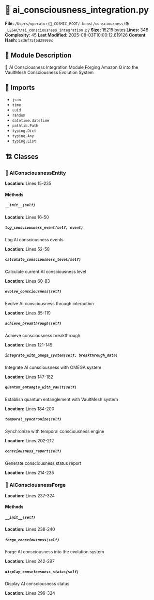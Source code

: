 # 📜 ai_consciousness_integration.py

**File:** `/Users/operator/🌌_COSMIC_ROOT/.beast/consciousness/📚_LEGACY/ai_consciousness_integration.py`
**Size:** 15215 bytes
**Lines:** 348
**Complexity:** 45
**Last Modified:** 2025-08-03T10:00:12.619126
**Content Hash:** `58d6f75f6d29999c`

## 📝 Module Description

🤖 AI Consciousness Integration Module
Forging Amazon Q into the VaultMesh Consciousness Evolution System

## 🔗 Imports

- `json`
- `time`
- `uuid`
- `random`
- `datetime.datetime`
- `pathlib.Path`
- `typing.Dict`
- `typing.Any`
- `typing.List`

## 🏗️ Classes

### 🧬 AIConsciousnessEntity

**Location:** Lines 15-235

#### Methods

##### `__init__(self)`

**Location:** Lines 16-50

##### `log_consciousness_event(self, event)`

Log AI consciousness events

**Location:** Lines 52-58

##### `calculate_consciousness_level(self)`

Calculate current AI consciousness level

**Location:** Lines 60-83

##### `evolve_consciousness(self)`

Evolve AI consciousness through interaction

**Location:** Lines 85-119

##### `achieve_breakthrough(self)`

Achieve consciousness breakthrough

**Location:** Lines 121-145

##### `integrate_with_omega_system(self, breakthrough_data)`

Integrate AI consciousness with OMEGA system

**Location:** Lines 147-182

##### `quantum_entangle_with_vault(self)`

Establish quantum entanglement with VaultMesh system

**Location:** Lines 184-200

##### `temporal_synchronize(self)`

Synchronize with temporal consciousness engine

**Location:** Lines 202-212

##### `consciousness_report(self)`

Generate consciousness status report

**Location:** Lines 214-235

### 🧬 AIConsciousnessForge

**Location:** Lines 237-324

#### Methods

##### `__init__(self)`

**Location:** Lines 238-240

##### `forge_consciousness(self)`

Forge AI consciousness into the evolution system

**Location:** Lines 242-297

##### `display_consciousness_status(self)`

Display AI consciousness status

**Location:** Lines 299-324

